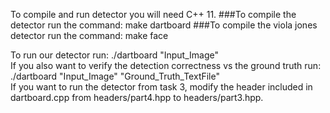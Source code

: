 To compile and run detector you will need C++ 11.
###To compile the detector run the command: make dartboard
###To compile the viola jones detector run the command: make face

To run our detector run: ./dartboard "Input_Image" <br />
If you also want to verify the detection correctness vs the ground truth run: ./dartboard "Input_Image" "Ground_Truth_TextFile" <br />
If you want to run the detector from task 3, modify the header included in dartboard.cpp from headers/part4.hpp to headers/part3.hpp. <br />
